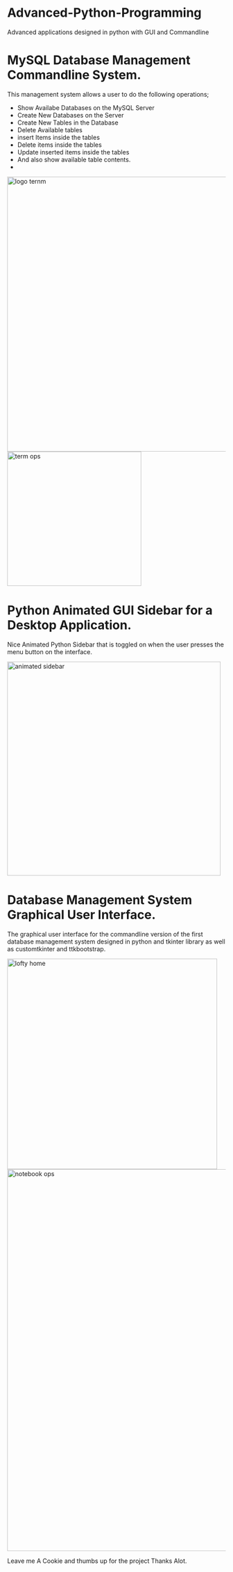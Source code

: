 # Advanced-Python-Programming
Advanced applications designed in python with GUI and Commandline

# MySQL Database Management Commandline System.
This management system allows a user to do the following operations;
- Show Availabe Databases on the MySQL Server
- Create New Databases on the Server
- Create New Tables in the Database
- Delete Available tables
- insert Items inside the tables
- Delete items inside the tables
- Update inserted items inside the tables
- And also show available table contents.
- 
<img width="632" alt="logo ternm" src="https://github.com/vernonthedev/Advanced-Python-Programming/assets/108737724/5d612a00-9f53-4944-a261-a223c817100b">


<img width="309" alt="term ops" src="https://github.com/vernonthedev/Advanced-Python-Programming/assets/108737724/c9922b4b-35c7-44e0-984b-ba814ca3c126">




# Python Animated GUI Sidebar for a Desktop Application.

Nice Animated Python Sidebar that is toggled on when the user presses the menu button on the interface.

<img width="492" alt="animated sidebar" src="https://github.com/vernonthedev/Advanced-Python-Programming/assets/108737724/9be388ab-e17c-4f88-b06a-f34bafccb153">




# Database Management System Graphical User Interface.
The graphical user interface for the commandline version of the  first database management system designed in python and 
tkinter library as well as customtkinter and ttkbootstrap.

<img width="484" alt="lofty home" src="https://github.com/vernonthedev/Advanced-Python-Programming/assets/108737724/04a5cefb-6b3a-4e8b-a2f0-5eae38e14106">
<img width="878" alt="notebook ops" src="https://github.com/vernonthedev/Advanced-Python-Programming/assets/108737724/c3326ee6-4198-4e9b-9e45-e5cd9fd06405">




Leave me A Cookie and thumbs up for the project
Thanks Alot.
